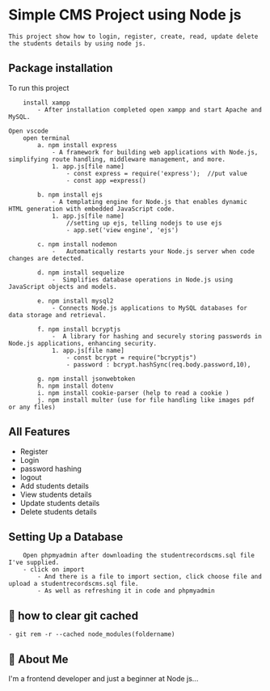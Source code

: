 
# Simple CMS Project using Node js
    This project show how to login, register, create, read, update delete the students details by using node js.


## Package installation

To run this project 
```
    install xampp
        - After installation completed open xampp and start Apache and MySQL.
```

```
Open vscode
    open terminal
        a. npm install express
            - A framework for building web applications with Node.js, simplifying route handling, middleware management, and more.
            1. app.js[file name]
                - const express = require('express');  //put value
                - const app =express() 

        b. npm install ejs
            - A templating engine for Node.js that enables dynamic HTML generation with embedded JavaScript code.
            1. app.js[file name]
                //setting up ejs, telling nodejs to use ejs
                - app.set('view engine', 'ejs')

        c. npm install nodemon
            -   Automatically restarts your Node.js server when code changes are detected.

        d. npm install sequelize
            -  Simplifies database operations in Node.js using JavaScript objects and models. 

        e. npm install mysql2
            - Connects Node.js applications to MySQL databases for data storage and retrieval.

        f. npm install bcryptjs
            -  A library for hashing and securely storing passwords in Node.js applications, enhancing security.
            1. app.js[file name]
                - const bcrypt = require("bcryptjs")
                - password : bcrypt.hashSync(req.body.password,10),
        
        g. npm install jsonwebtoken
        h. npm install dotenv
        i. npm install cookie-parser (help to read a cookie )
        j. npm install multer (use for file handling like images pdf or any files)
```

## All Features
- Register
- Login
- password hashing
- logout
- Add students details
- View students details
- Update students details
- Delete students details

## Setting Up a Database
```
    Open phpmyadmin after downloading the studentrecordscms.sql file I've supplied.
    - click on import
        - And there is a file to import section, click choose file and upload a studentrecordscms.sql file.
        - As well as refreshing it in code and phpmyadmin

```

## 🚀 how to clear git cached
    - git rem -r --cached node_modules(foldername)

## 🚀 About Me
I'm a frontend developer and just a beginner at Node js...

